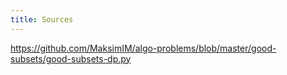 ```yaml
---
title: Sources
---
```


https://github.com/MaksimIM/algo-problems/blob/master/good-subsets/good-subsets-dp.py
